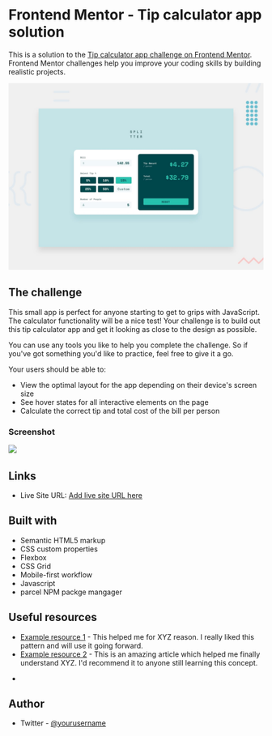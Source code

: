 # Frontend Mentor - Tip calculator app solution

This is a solution to the [Tip calculator app challenge on Frontend Mentor](https://www.frontendmentor.io/challenges/tip-calculator-app-ugJNGbJUX). Frontend Mentor challenges help you improve your coding skills by building realistic projects.

![](./design/desktop-preview.jpg)

## The challenge
This small app is perfect for anyone starting to get to grips with JavaScript. The calculator functionality will be a nice test!
Your challenge is to build out this tip calculator app and get it looking as close to the design as possible.

You can use any tools you like to help you complete the challenge. So if you've got something you'd like to practice, feel free to give it a go.

Your users should be able to:

- View the optimal layout for the app depending on their device's screen size
- See hover states for all interactive elements on the page
- Calculate the correct tip and total cost of the bill per person

### Screenshot

![](./screenshot.jpg)



## Links

- Live Site URL: [Add live site URL here](https://your-live-site-url.com)



## Built with

- Semantic HTML5 markup
- CSS custom properties
- Flexbox
- CSS Grid
- Mobile-first workflow
- Javascript
- parcel NPM packge mangager


## Useful resources

- [Example resource 1](https://www.example.com) - This helped me for XYZ reason. I really liked this pattern and will use it going forward.
- [Example resource 2](https://www.example.com) - This is an amazing article which helped me finally understand XYZ. I'd recommend it to anyone still learning this concept.

*

## Author
- Twitter - [@yourusername](https://www.twitter.com/yourusername)




